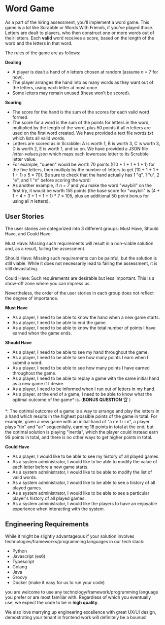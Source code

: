 # Word Game
As a part of the hiring assessment, you'll implement a word game. This game is a lot like Scrabble or Words With Friends, if you've played those. Letters are dealt to players, who then construct one or more words out of their letters. Each **valid** word receives a score, based on the length of the word and the letters in that word.

The rules of the game are as follows:

**Dealing**
- A player is dealt a hand of *n* letters chosen at random (assume *n = 7* for now).
- The player arranges the hand into as many words as they want out of the letters, using each letter at most once.
- Some letters may remain unused (these won't be scored).

**Scoring**
- The score for the hand is the sum of the scores for each valid word formed.
- The score for a word is the sum of the points for letters in the word, multiplied by the length of the word, plus 50 points if all *n* letters are used on the first word created. We have provided a text file *words.txt* which lists all valid words.
- Letters are scored as in Scrabble: A is worth 1, B is worth 3, C is worth 3, D is worth 2, E is worth 1, and so on. We have provided a JSON file *letter-values.json* which maps each lowercase letter to its Scrabble letter value.
- For example, "queen" would be worth 70 points ((10 + 1 + 1 + 1 + 1) for the five letters, then multiply by the number of letters to get (10 + 1 + 1 + 1 + 1) x 5 = 70). Be sure to check that the hand actually has 1 "q", 1 "u", 2 "e", and 1 "n" before scoring the word!
- As another example, if *n = 7* and you make the word "waybill" on the first try, it would be worth 155 points (the base score for "waybill" is (4 + 1 + 4 + 3 + 1 + 1 + 1) * 7 = 105, plus an additional 50 point bonus for using all *n* letters).

## User Stories
The user stories are categorized into 3 different groups: Must Have, Should Have, and Could Have:

Must Have: Missing such requirements will result in a non-viable solution and, as a result, failing the assessment.

Should Have: Missing such requirements can be painful, but the solution is still viable. While it does not necessarily lead to failing the assessment, it is still devastating.

Could Have: Such requirements are desirable but less important. This is a show-off zone where you can impress us.

Nevertheless, the order of the user stories in each group does not reflect the degree of importance.

**Must Have**
- As a player, I need to be able to know the hand when a new game starts.
- As a player, I need to be able to end the game.
- As a player, I need to be able to know the total number of points I have earned when the game ends.

**Should Have**
- As a player, I need to be able to see my hand throughout the game.
- As a player, I need to be able to see how many points I earn when I submit a word.
- As a player, I need to be able to see how many points I have earned throughout the game.
- As a player, I need to be able to replay a game with the same initial hand as a new game if I desire.
- As a player, I need to be informed when I run out of letters in my hand.
- As a player, at the end of a game, I need to be able to know what the optimal outcome of the game* is. (**BONUS QUESTION** :trophy: )

*: The optimal outcome of a game is a way to arrange and play the letters in a hand which results in the highest possible points of the game in total. For example, given a new game with an initial hand of "a r e t i i n", a player plays "tin" and "air" sequentially, earning 18 points in total at the end, but the optimal solution is playing "inertia", which the player could instead earn 99 points in total, and there is no other ways to get higher points in total.

**Could Have**
- As a player, I would like to be able to see my history of all played games.
- As a system administrator, I would like to be able to modify the value of each letter before a new game starts.
- As a system administrator, I would like to be able to modify the list of valid words.
- As a system administrator, I would like to be able to see a history of all played games.
- As a system administrator, I would like to be able to see a particular player's history of all played games.
- As a system administrator, I would like the players to have an enjoyable experience when interacting with the system.

## Engineering Requirements
While it might be slightly advantageous if your solution involves technologies/frameworks/programming languages in our tech stack:
- Python
- Javascript (es6)
- Typescript
- Golang
- Java
- Groovy
- Docker (make it easy for us to run your code)

you are welcome to use any technology/framework/programming language you prefer or are most familiar with. Regardless of which you eventually use, we expect the code to be in **high quality**.

We also love marrying up engineering excellence with great UX/UI design, demostrating your tenant in frontend work will definitely be a bounus!

